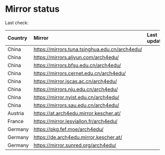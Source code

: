 <script src="./time.js"></script>
# Mirror status
Last check: <script type="text/javascript">localize(1720855068.1856074);</script>

|Country|Mirror|Last update|
|:------|:-----|:----------|
|China|https://mirrors.tuna.tsinghua.edu.cn/arch4edu/|<script type="text/javascript">localize(1720809613);</script>|
|China|https://mirrors.aliyun.com/arch4edu/|<script type="text/javascript">localize(1720809613);</script>|
|China|https://mirrors.bfsu.edu.cn/arch4edu/|<script type="text/javascript">localize(1720809613);</script>|
|China|https://mirrors.cernet.edu.cn/arch4edu/|<script type="text/javascript">localize(1720809613);</script>|
|China|https://mirror.iscas.ac.cn/arch4edu/|<script type="text/javascript">localize(1720809613);</script>|
|China|https://mirrors.nju.edu.cn/arch4edu/|<script type="text/javascript">localize(1720809613);</script>|
|China|https://mirror.nyist.edu.cn/arch4edu/|<script type="text/javascript">localize(1720809613);</script>|
|China|https://mirrors.sau.edu.cn/arch4edu/|<script type="text/javascript">localize(1720809613);</script>|
|Austria|https://at.arch4edu.mirror.kescher.at/|<script type="text/javascript">localize(1720809613);</script>|
|France|https://mirror.lesviallon.fr/arch4edu/|<script type="text/javascript">localize(1720809613);</script>|
|Germany|https://pkg.fef.moe/arch4edu/|<script type="text/javascript">localize(1720809613);</script>|
|Germany|https://de.arch4edu.mirror.kescher.at/|<script type="text/javascript">localize(1720809613);</script>|
|Germany|https://mirror.sunred.org/arch4edu/|<script type="text/javascript">localize(1720809613);</script>|

<script src="./tablefilter/tablefilter.js"></script>
<script src="./table.js"></script>